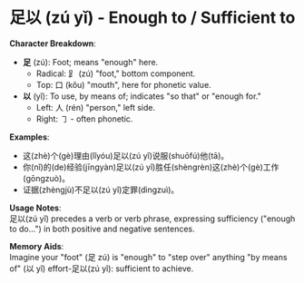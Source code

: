 # **足以 (zú yǐ) - Enough to / Sufficient to**

**Character Breakdown**:  
- **足** (zú): Foot; means "enough" here.
  - Radical: ⻊ (zú) "foot," bottom component.
  - Top: 口 (kǒu) "mouth", here for phonetic value.  
- **以** (yǐ): To use, by means of; indicates "so that" or "enough for."
  - Left: 人 (rén) "person," left side.
  - Right: ㇆ - often phonetic.

**Examples**:  
- 这(zhè)个(gè)理由(lǐyóu)足以(zú yǐ)说服(shuōfú)他(tā)。  
- 你(nǐ)的(de)经验(jīngyàn)足以(zú yǐ)胜任(shèngrèn)这(zhè)个(gè)工作(gōngzuò)。  
- 证据(zhèngjù)不足以(zú yǐ)定罪(dìngzuì)。

**Usage Notes**:  
足以(zú yǐ) precedes a verb or verb phrase, expressing sufficiency ("enough to do...") in both positive and negative sentences.

**Memory Aids**:  
Imagine your "foot" (足 zú) is "enough" to "step over" anything "by means of" (以 yǐ) effort-足以(zú yǐ): sufficient to achieve.